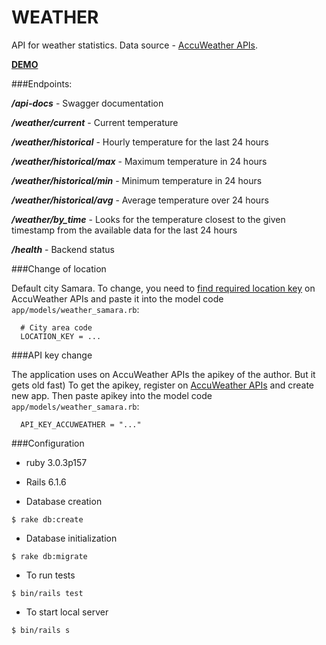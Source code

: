 # WEATHER

API for weather statistics. Data source - [AccuWeather APIs](https://developer.accuweather.com/apis).

[**DEMO**]( https://megaweather.herokuapp.com/)

###Endpoints:

***/api-docs*** - Swagger documentation

***/weather/current*** - Current temperature

***/weather/historical*** - Hourly temperature for the last 24 hours

***/weather/historical/max*** - Maximum temperature in 24 hours

***/weather/historical/min*** - Minimum temperature in 24 hours

***/weather/historical/avg*** - Average temperature over 24 hours

***/weather/by_time*** - Looks for the temperature closest to the given timestamp from the available data for the last 24 hours

***/health*** - Backend status

###Change of location

Default city Samara. 
To change, you need to [find required location key](https://developer.accuweather.com/accuweather-locations-api/apis/get/locations/v1/cities/search)
on AccuWeather APIs and paste it into the model code `app/models/weather_samara.rb`:

~~~
  # City area code
  LOCATION_KEY = ...
~~~

###API key change

The application uses on AccuWeather APIs the apikey of the author. But it gets old fast)
To get the apikey, register on [AccuWeather APIs](https://developer.accuweather.com) and create new app.
Then paste apikey into the model code `app/models/weather_samara.rb`:

~~~
  API_KEY_ACCUWEATHER = "..."
~~~

###Configuration

* ruby 3.0.3p157

* Rails 6.1.6

* Database creation 

~~~
$ rake db:create
~~~

* Database initialization

~~~
$ rake db:migrate
~~~

* To run tests

~~~
$ bin/rails test
~~~

* To start local server

~~~
$ bin/rails s
~~~
